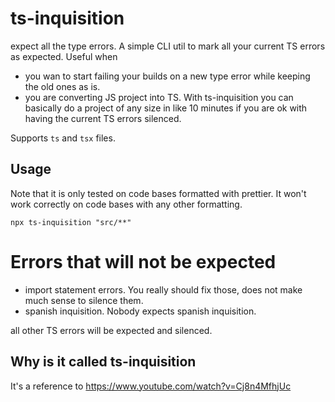 # ts-inquisition

expect all the type errors. A simple CLI util to mark all your current TS errors as expected. Useful when

- you wan to start failing your builds on a new type error while keeping the old ones as is.
- you are converting JS project into TS. With ts-inquisition you can basically do a project of any size in like 10 minutes if you are ok with having the current TS errors silenced.

Supports `ts` and `tsx` files.

## Usage

Note that it is only tested on code bases formatted with prettier. It won't work correctly on code bases with any other formatting.

```
npx ts-inquisition "src/**"
```

# Errors that will not be expected

- import statement errors. You really should fix those, does not make much sense to silence them.
- spanish inquisition. Nobody expects spanish inquisition.

all other TS errors will be expected and silenced.

## Why is it called ts-inquisition

It's a reference to https://www.youtube.com/watch?v=Cj8n4MfhjUc
